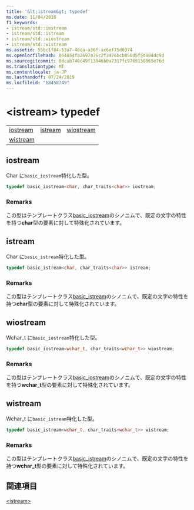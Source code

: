 ```yaml
---
title: '&lt;istream&gt; typedef'
ms.date: 11/04/2016
f1_keywords:
- istream/std::iostream
- istream/std::istream
- istream/std::wiostream
- istream/std::wistream
ms.assetid: 55bc1f84-53a7-46ca-a36f-ac6ef75d0374
ms.openlocfilehash: 864854fa2697a76c2f3476bcb050d5f5d084dc9d
ms.sourcegitcommit: 0dcab746c49f13946b0a7317fc9769130969e76d
ms.translationtype: MT
ms.contentlocale: ja-JP
ms.lasthandoff: 07/24/2019
ms.locfileid: "68458749"
---
```

# <a name="ltistreamgt-typedefs"></a>&lt;istream&gt; typedef

||||
|-|-|-|
|[iostream](#iostream)|[istream](#istream)|[wiostream](#wiostream)|
|[wistream](#wistream)|

## <a name="iostream"></a>  iostream

Char に`basic_iostream`特化した型。

```cpp
typedef basic_iostream<char, char_traits<char>> iostream;
```

### <a name="remarks"></a>Remarks

この型はテンプレートクラス[basic_iostream](../standard-library/basic-iostream-class.md)のシノニムで、既定の文字の特性を持つ**char**型の要素に対して特殊化されています。

## <a name="istream"></a>  istream

Char に`basic_istream`特化した型。

```cpp
typedef basic_istream<char, char_traits<char>> istream;
```

### <a name="remarks"></a>Remarks

この型はテンプレートクラス[basic_istream](../standard-library/basic-istream-class.md)のシノニムで、既定の文字の特性を持つ**char**型の要素に対して特殊化されています。

## <a name="wiostream"></a>  wiostream

Wchar_t に`basic_iostream`特化した型。

```cpp
typedef basic_iostream<wchar_t, char_traits<wchar_t>> wiostream;
```

### <a name="remarks"></a>Remarks

この型はテンプレートクラス[basic_iostream](../standard-library/basic-iostream-class.md)のシノニムで、既定の文字の特性を持つ**wchar_t**型の要素に対して特殊化されています。

## <a name="wistream"></a>  wistream

Wchar_t に`basic_istream`特化した型。

```cpp
typedef basic_istream<wchar_t, char_traits<wchar_t>> wistream;
```

### <a name="remarks"></a>Remarks

この型はテンプレートクラス[basic_istream](../standard-library/basic-istream-class.md)のシノニムで、既定の文字の特性を持つ**wchar_t**型の要素に対して特殊化されています。

## <a name="see-also"></a>関連項目

[\<istream>](../standard-library/istream.md)
